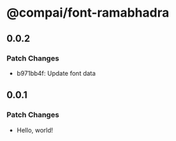 # @compai/font-ramabhadra

## 0.0.2

### Patch Changes

- b971bb4f: Update font data

## 0.0.1

### Patch Changes

- Hello, world!
